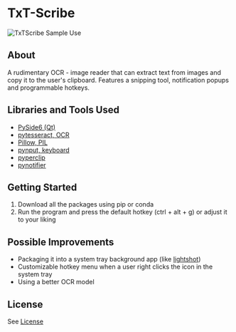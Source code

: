 # TxT-Scribe

![TxTScribe Sample Use](https://user-images.githubusercontent.com/78674944/236726857-b2feb3d5-40bd-4377-ab2a-5f8a326311e6.gif)

## About

A rudimentary OCR - image reader that can extract text from images and copy it to the user's clipboard. Features a snipping tool, notification popups and programmable hotkeys. 

## Libraries and Tools Used
- [PySide6 (Qt)](https://pypi.org/project/PySide6/) 
- [pytesseract, OCR](https://pypi.org/project/pytesseract/)
- [Pillow, PIL](https://github.com/python-pillow/Pillow/) 
- [pynput, keyboard](https://pypi.org/project/pynput/) 
- [pyperclip](https://pypi.org/project/pyperclip/) 
- [pynotifier](https://pypi.org/project/py-notifier/) 

## Getting Started
1. Download all the packages using pip or conda
2. Run the program and press the default hotkey (ctrl + alt + g) or adjust it to your liking

## Possible Improvements
- Packaging it into a system tray background app (like [lightshot](https://app.prntscr.com/en/index.html))
- Customizable hotkey menu when a user right clicks the icon in the system tray
- Using a better OCR model

## License
See [License](https://github.com/JaehyeongPark06/TxT-Scribe/blob/main/LICENSE)
